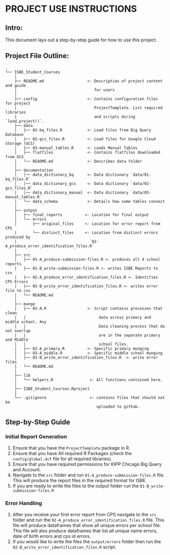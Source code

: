 # PROJECT USE INSTRUCTIONS

## Intro:
This document lays out a step-by-step guide for how to use this project.

## Project File Outline:

```
.
└── ISBE_Student_Courses
    |
    ├── README.md                   <- Description of project content and guide
    |                                  for users
    |
    ├── config                      <- Contains configuration files for project
    |                                  ProjectTemplate. List required libraries
    |                                  and scripts during `load.project()`.
    ├── data                        
    │   ├── 01-bq_files.R           <- Load files from Big Query Database
    │   ├── 02-gcs_files.R          <- Load files for Google Cloud Storage (GCS)
    │   ├── 03-manual_tables.R      <- Loads Manual Tables
    │   ├── flatfiles               <- Contains flatfiles downloaded from GCS
    │   └── README.md               <- Describes data folder
    |
    ├── documentation
    |   │── data_dictionary_bq      <- Data dictionary `data/01-bq_files.R`
    |   │── data_dictionary_gcs     <- Data dictionary `data/02-gcs_files.R`
    |   │── data_dictionary_manual  <- Data dictionary `data/03-manual_tables.R`
    |   └── data_schema             <- Details how some tables connect
    |
    ├── output
    │   ├── final_reports          <- Location for final output
    │   └── errors                  
    |       ├── original_files     <- Location for error report from CPS
    |       └── distinct_files     <- Location from distinct errors produced by
    |                                `02-A_produce_error_identification_files.R`
    |
    ├── src
    |   ├── 01-A_produce-submission-files.R <- produces all 4 school reports
    |   ├── 01-B_write-submission-files.R <- writes ISBE Reports to csv
    |   ├── 02-A_produce_error_identification_files.R <- Identifies CPS Errors
    |   ├── 02-B_write_error_identification_files.R <- writes error file to csv
    |   └── README.md
    |
    ├── munge
    |   ├── 01-A.R                  <- Script contains processes that clean
    |   |                                data across primary and middle school. Any
    |   |                                Data cleaning process that do not overlap
    |   |                                are in the separate primary and Middle
    |   |                                school files.
    |   ├── 02-A_primary.R          <- Specific primary munging
    |   ├── 03-A_middle.R           <- Specific middle school munging
    |   ├── 02-B_write_error_identification_files.R  <- write error files
    |   └── README.md
    |
    ├── lib                         
    |   └── helpers.R                <- All functions contained here.
    |
    ├── ISBE_Student_Courses.Rproject
    |
    └── .gitignore                   <- contains files that should not be
                                        uploaded to github. 
```
## Step-by-Step Guide

### Initial Report Generation
1. Ensure that you have the `ProjectTemplate` package in R.
1. Ensure that you have All required R Packages (check the `config/global.dcf`
file for all required libraries).
1. Ensure that you have required permissions for KIPP Chicago Big Query and
Account.
1. Navigate to the `src` folder and run `01-A_produce-submission-files.R` file.
This will produce the report files in the required format for ISBE.
1. If you are ready to write the files to the output folder run the
`01-B_write-submission-files.R`

### Error Handling
1. After you receive your first error report from CPS navigate to the `src`
folder and run the `02-A_produce_error_identification_files.R` file. This file
will produce dataframes that show all unique errors per school file. This file
will also produce dataframes that list all unique name errors, date of birth
errors and cps id errors.
1. if you would like to write the files the `output/errors` folder then run the
`02-B_write_error_identification_files.R` script.
